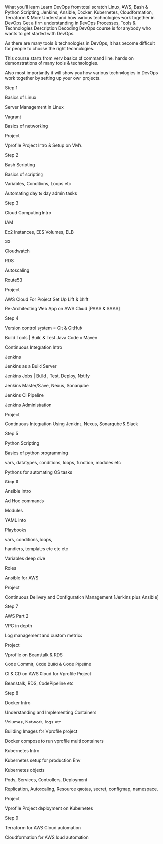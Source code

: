 What you'll learn
Learn DevOps from total scratch
Linux, AWS, Bash & Python Scripting, Jenkins, Ansible, Docker, Kubernetes, Cloudformation, Terraform & More
Understand how various technologies work together in DevOps
Get a firm understanding in DevOps Processes, Tools & Technologies
Description
Decoding DevOps course is for anybody who wants to get started with DevOps.

As there are many tools & technologies in DevOps, it has become difficult for people to choose the right technologies.



This course starts from very basics of command line, hands on demonstrations of many tools & technologies.

Also most importantly it will show you how various technologies in DevOps work together by setting up your own projects.



Step 1

Basics of Linux

Server Management in Linux

Vagrant

Basics of networking

Project

Vprofile Project Intro & Setup on VM’s



Step 2

Bash Scripting

Basics of scripting

Variables, Conditions, Loops etc

Automating day to day admin tasks



Step 3

Cloud Computing Intro

IAM

Ec2 Instances, EBS Volumes, ELB

S3

Cloudwatch

RDS

Autoscaling

Route53

Project

AWS Cloud For Project Set Up Lift & Shift

Re-Architecting Web App on AWS Cloud [PAAS & SAAS]



Step 4

Version control system = Git & GitHub

Build Tools | Build & Test Java Code = Maven

Continuous Integration Intro

Jenkins

Jenkins as a Build Server

Jenkins Jobs | Build , Test, Deploy, Notify

Jenkins Master/Slave, Nexus, Sonarqube

Jenkins CI Pipeline

Jenkins Administration

Project

Continuous Integration Using Jenkins, Nexus, Sonarqube & Slack



Step 5

Python Scripting

Basics of python programming

vars, datatypes, conditions, loops, function, modules etc

Pythons for automating OS tasks



Step 6

Ansible Intro

Ad Hoc commands

Modules

YAML into

Playbooks

vars, conditions, loops,

handlers, templates etc etc etc

Variables deep dive

Roles

Ansible for AWS

Project

Continuous Delivery and Configuration Management [Jenkins plus Ansible]



Step 7

AWS Part 2

VPC in depth

Log management and custom metrics

Project

Vprofile on Beanstalk & RDS

Code Commit, Code Build & Code Pipeline

CI & CD on AWS Cloud for Vprofile Project

Beanstalk, RDS, CodePipeline etc



Step 8

Docker Intro

Understanding and Implementing Containers

Volumes, Network, logs etc

Building Images for Vprofile project

Docker compose to run vprofile multi containers

Kubernetes Intro

Kubernetes setup for production Env

Kubernetes objects

Pods, Services, Controllers, Deployment

Replication, Autoscaling, Resource quotas, secret, configmap, namespace.



Project

Vprofile Project deployment on Kubernetes



Step 9

Terraform for AWS Cloud automation

Cloudformation for AWS loud automation
